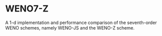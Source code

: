 # WENO7-Z
A 1-d implementation and performance comparison of the seventh-order WENO schemes, namely WENO-JS and the WENO-Z scheme.
